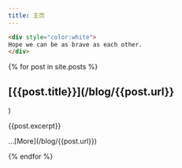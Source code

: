 ```yaml
---
title: 主页
---
```

```html
<div style="color:white">
Hope we can be as brave as each other.
</div>
```

{% for post in site.posts %}
## [{{post.title}}](/blog/{{post.url}}
)
<p>{{post.excerpt}}</p>...[More](/blog/{{post.url}})
<br />

{% endfor %}

